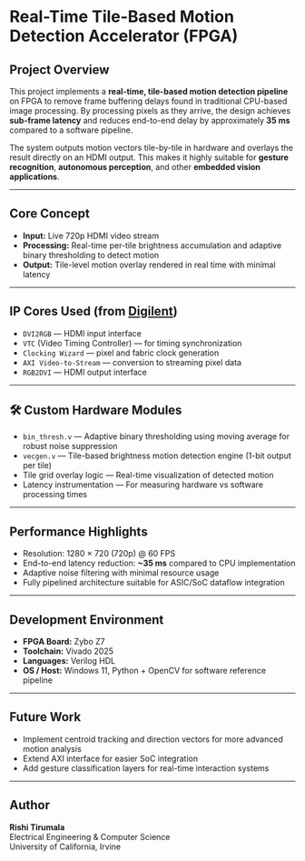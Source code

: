 # Real-Time Tile-Based Motion Detection Accelerator (FPGA)

## Project Overview
This project implements a **real-time, tile-based motion detection pipeline** on FPGA to remove frame buffering delays found in traditional CPU-based image processing. By processing pixels as they arrive, the design achieves **sub-frame latency** and reduces end-to-end delay by approximately **35 ms** compared to a software pipeline.  

The system outputs motion vectors tile-by-tile in hardware and overlays the result directly on an HDMI output. This makes it highly suitable for **gesture recognition**, **autonomous perception**, and other **embedded vision applications**.

---

## Core Concept
- **Input:** Live 720p HDMI video stream  
- **Processing:** Real-time per-tile brightness accumulation and adaptive binary thresholding to detect motion  
- **Output:** Tile-level motion overlay rendered in real time with minimal latency

---

## IP Cores Used (from [Digilent](https://digilent.com))
- `DVI2RGB` — HDMI input interface  
- `VTC` (Video Timing Controller) — for timing synchronization  
- `Clocking Wizard` — pixel and fabric clock generation  
- `AXI Video-to-Stream` — conversion to streaming pixel data  
- `RGB2DVI` — HDMI output interface

---

## 🛠️ Custom Hardware Modules
- `bin_thresh.v` — Adaptive binary thresholding using moving average for robust noise suppression  
- `vecgen.v` — Tile-based brightness motion detection engine (1-bit output per tile)  
- Tile grid overlay logic — Real-time visualization of detected motion  
- Latency instrumentation — For measuring hardware vs software processing times

---

## Performance Highlights
- Resolution: 1280 × 720 (720p) @ 60 FPS  
- End-to-end latency reduction: **~35 ms** compared to CPU implementation  
- Adaptive noise filtering with minimal resource usage  
- Fully pipelined architecture suitable for ASIC/SoC dataflow integration

---

## Development Environment
- **FPGA Board:** Zybo Z7  
- **Toolchain:** Vivado 2025 
- **Languages:** Verilog HDL  
- **OS / Host:** Windows 11, Python + OpenCV for software reference pipeline

---

##  Future Work
- Implement centroid tracking and direction vectors for more advanced motion analysis  
- Extend AXI interface for easier SoC integration  
- Add gesture classification layers for real-time interaction systems

---

##  Author
**Rishi Tirumala**  
Electrical Engineering & Computer Science  
University of California, Irvine

